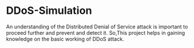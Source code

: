 # DDoS-Simulation
An understanding of the Distributed Denial of Service attack is important to proceed further and prevent and detect it. So,This project helps in gaining knowledge
on the basic working of DDoS attack.
